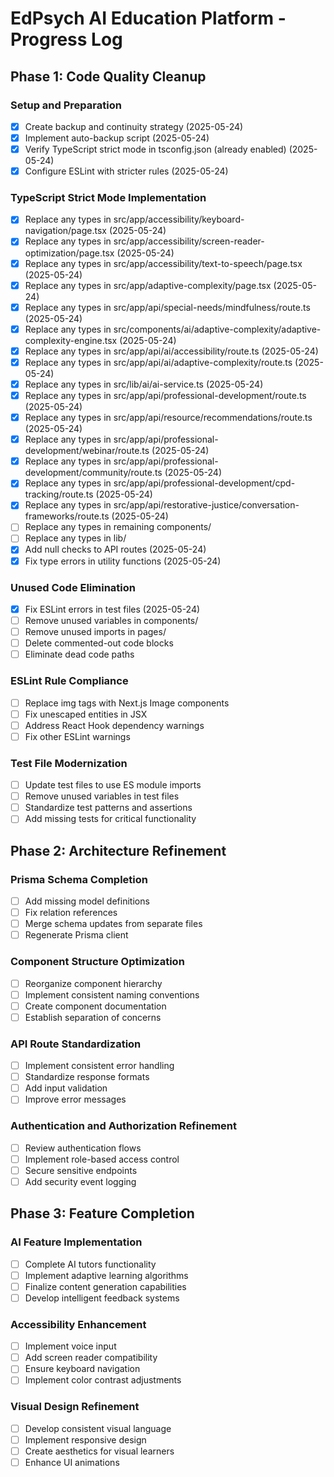 # EdPsych AI Education Platform - Progress Log

## Phase 1: Code Quality Cleanup

### Setup and Preparation
- [x] Create backup and continuity strategy (2025-05-24)
- [x] Implement auto-backup script (2025-05-24)
- [x] Verify TypeScript strict mode in tsconfig.json (already enabled) (2025-05-24)
- [x] Configure ESLint with stricter rules (2025-05-24)

### TypeScript Strict Mode Implementation
- [x] Replace any types in src/app/accessibility/keyboard-navigation/page.tsx (2025-05-24)
- [x] Replace any types in src/app/accessibility/screen-reader-optimization/page.tsx (2025-05-24)
- [x] Replace any types in src/app/accessibility/text-to-speech/page.tsx (2025-05-24)
- [x] Replace any types in src/app/adaptive-complexity/page.tsx (2025-05-24)
- [x] Replace any types in src/app/api/special-needs/mindfulness/route.ts (2025-05-24)
- [x] Replace any types in src/components/ai/adaptive-complexity/adaptive-complexity-engine.tsx (2025-05-24)
- [x] Replace any types in src/app/api/ai/accessibility/route.ts (2025-05-24)
- [x] Replace any types in src/app/api/ai/adaptive-complexity/route.ts (2025-05-24)
- [x] Replace any types in src/lib/ai/ai-service.ts (2025-05-24)
- [x] Replace any types in src/app/api/professional-development/route.ts (2025-05-24)
- [x] Replace any types in src/app/api/resource/recommendations/route.ts (2025-05-24)
- [x] Replace any types in src/app/api/professional-development/webinar/route.ts (2025-05-24)
- [x] Replace any types in src/app/api/professional-development/community/route.ts (2025-05-24)
- [x] Replace any types in src/app/api/professional-development/cpd-tracking/route.ts (2025-05-24)
- [x] Replace any types in src/app/api/restorative-justice/conversation-frameworks/route.ts (2025-05-24)
- [ ] Replace any types in remaining components/
- [ ] Replace any types in lib/
- [x] Add null checks to API routes (2025-05-24)
- [x] Fix type errors in utility functions (2025-05-24)

### Unused Code Elimination
- [x] Fix ESLint errors in test files (2025-05-24)
- [ ] Remove unused variables in components/
- [ ] Remove unused imports in pages/
- [ ] Delete commented-out code blocks
- [ ] Eliminate dead code paths

### ESLint Rule Compliance
- [ ] Replace img tags with Next.js Image components
- [ ] Fix unescaped entities in JSX
- [ ] Address React Hook dependency warnings
- [ ] Fix other ESLint warnings

### Test File Modernization
- [ ] Update test files to use ES module imports
- [ ] Remove unused variables in test files
- [ ] Standardize test patterns and assertions
- [ ] Add missing tests for critical functionality

## Phase 2: Architecture Refinement

### Prisma Schema Completion
- [ ] Add missing model definitions
- [ ] Fix relation references
- [ ] Merge schema updates from separate files
- [ ] Regenerate Prisma client

### Component Structure Optimization
- [ ] Reorganize component hierarchy
- [ ] Implement consistent naming conventions
- [ ] Create component documentation
- [ ] Establish separation of concerns

### API Route Standardization
- [ ] Implement consistent error handling
- [ ] Standardize response formats
- [ ] Add input validation
- [ ] Improve error messages

### Authentication and Authorization Refinement
- [ ] Review authentication flows
- [ ] Implement role-based access control
- [ ] Secure sensitive endpoints
- [ ] Add security event logging

## Phase 3: Feature Completion

### AI Feature Implementation
- [ ] Complete AI tutors functionality
- [ ] Implement adaptive learning algorithms
- [ ] Finalize content generation capabilities
- [ ] Develop intelligent feedback systems

### Accessibility Enhancement
- [ ] Implement voice input
- [ ] Add screen reader compatibility
- [ ] Ensure keyboard navigation
- [ ] Implement color contrast adjustments

### Visual Design Refinement
- [ ] Develop consistent visual language
- [ ] Implement responsive design
- [ ] Create aesthetics for visual learners
- [ ] Enhance UI animations
